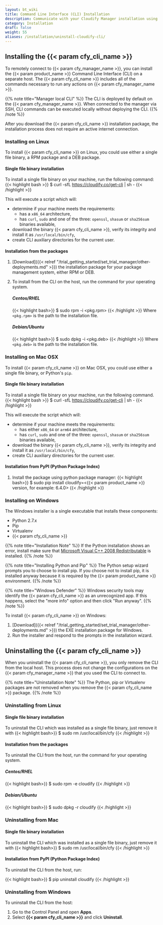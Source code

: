 ```yaml
---
layout: bt_wiki
title: Command Line Interface (CLI) Installation
description: Communicate with your Cloudify Manager installation using Cloudify CLI.
category: Installation
draft: false
weight: 55
aliases: /installation/uninstall-cloudify-cli/
---
```

## Installing the {{< param cfy_cli_name >}}

To remotely connect to {{< param cfy_manager_name >}}, you can install the {{< param product_name >}} Command Line Interface (CLI) on a separate host. The {{< param cfy_cli_name >}} includes all of the commands necessary to run any actions on {{< param cfy_manager_name >}}.

{{% note title="Manager local CLI" %}}
The CLI is deployed by default on the {{< param cfy_manager_name >}}. When connected to the manager via SSH, CLI commands can be executed locally without deploying the CLI.
{{% /note %}}

After you download the {{< param cfy_cli_name >}} installation package, the installation process does not require an active internet connection.

### Installing on Linux

To install {{< param cfy_cli_name >}} on Linux, you could use either a single file binary, a RPM
package and a DEB package.

#### Single file binary installation
To install a single file binary on your machine, run the following command:
{{< highlight bash >}}
$ curl -sfL https://cloudify.co/get-cli | sh -
{{< /highlight >}}

This will execute a script which will:
  * determine if your machine meets the requirements:
    - has a `x86_64` architecture,
    - has `curl`, `sudo` and one of the three: `openssl`, `shasum` or `sha256sum` binaries available,
  * download the binary {{< param cfy_cli_name >}}, verify its integrity and install it as
    `/usr/local/bin/cfy`,
  * create CLI auxiliary directories for the current user.

#### Installation from the packages

1. [Download]({{< relref "/trial_getting_started/set_trial_manager/other-deployments.md" >}}) the installation package for your package management system, either RPM or DEB.
2. To install from the CLI on the host, run the command for your operating system.

    ##### Centos/RHEL
    {{< highlight bash>}}
    $ sudo rpm -i <pkg.rpm>
    {{< /highlight >}}
    Where `<pkg.rpm>` is the path to the installation file.

    ##### Debian/Ubuntu
    {{< highlight bash>}}
    $ sudo dpkg -i <pkg.deb>
    {{< /highlight >}}
    Where `<pkg.deb>` is the path to the installation file.

### Installing on Mac OSX

To install {{< param cfy_cli_name >}} on Mac OSX, you could use either a single file binary, or
Python's `pip`.

#### Single file binary installation
To install a single file binary on your machine, run the following command.
{{< highlight bash >}}
$ curl -sfL https://cloudify.co/get-cli | sh -
{{< /highlight >}}

This will execute the script which will:
  * determine if your machine meets the requirements:
    - has either `x86_64` or `arm64` architecture,
    - has `curl`, `sudo` and one of the three: `openssl`, `shasum` or `sha256sum` binaries available,
  * download the binary {{< param cfy_cli_name >}}, verify its integrity and install it as
    `/usr/local/bin/cfy`,
  * create CLI auxiliary directories for the current user.

#### Installation from PyPI (Python Package Index)

1. Install the package using python package manager:
    {{< highlight bash>}}
    $ sudo pip install cloudify=<{{< param product_name >}} version, for example: 6.4.0>
    {{< /highlight >}}

### Installing on Windows

The Windows installer is a single executable that installs these components:

* Python 2.7.x
* Pip
* Virtualenv
* {{< param cfy_cli_name >}}

{{% note title="Installation Note" %}}
If the Python installation shows an error, install make sure that [Microsoft Visual C++ 2008 Redistributable](https://www.microsoft.com/en-us/download/details.aspx?id=29) is installed.
{{% /note %}}

{{% note title="Installing Python and Pip" %}}
The Python setup wizard prompts you to choose to install pip. If you choose not to install pip, it is installed anyway because it is required by the {{< param product_name >}} environment.
{{% /note %}}

{{% note title="Windows Defender" %}}
Windows security tools may identify the {{< param cfy_cli_name >}} as an unrecognized app. If this happens, select the "more info" option and then click "Run anyway".
{{% /note %}}

To install {{< param cfy_cli_name >}} on Windows:

1. [Download]({{< relref "/trial_getting_started/set_trial_manager/other-deployments.md" >}}) the EXE installation package for Windows.
2. Run the installer and respond to the prompts in the installation wizard.

## Uninstalling the {{< param cfy_cli_name >}}

When you uninstall the {{< param cfy_cli_name >}}, you only remove the CLI from the local host. This process does not change the configurations on the {{< param cfy_manager_name >}} that you used the CLI to connect to.

{{% note title="Uninstallation Note" %}}
The Python, pip or Virtualenv packages are not removed when you remove the {{< param cfy_cli_name >}} package.
{{% /note %}}

### Uninstalling from Linux

#### Single file binary installation

To uninstall the CLI which was installed as a single file binary, just remove it with
{{< highlight bash>}}
$ sudo rm /usr/local/bin/cfy
{{< /highlight >}}

#### Installation from the packages

To uninstall the CLI from the host, run the command for your operating system.

##### Centos/RHEL
{{< highlight bash>}}
$ sudo rpm -e cloudify
{{< /highlight >}}

##### Debian/Ubuntu
{{< highlight bash>}}
$ sudo dpkg -r cloudify
{{< /highlight >}}

### Uninstalling from Mac

#### Single file binary installation

To uninstall the CLI which was installed as a single file binary, just remove it with
{{< highlight bash>}}
$ sudo rm /usr/local/bin/cfy
{{< /highlight >}}

#### Installation from PyPI (Python Package Index)

To uninstall the CLI from the host, run:

{{< highlight bash>}}
$ pip uninstall cloudify
{{< /highlight >}}

### Uninstalling from Windows

To uninstall the CLI from the host:

1. Go to the Control Panel and open **Apps**.
1. Select **{{< param cfy_cli_name >}}** and click **Uninstall**.
